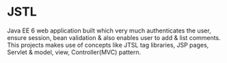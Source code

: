 JSTL
====

Java EE 6 web application built which very much authenticates the user, ensure session, bean validation &amp; also enables user to add &amp; list comments. This projects makes use of concepts like JTSL tag libraries, JSP pages, Servlet &amp; model, view, Controller(MVC) pattern. 